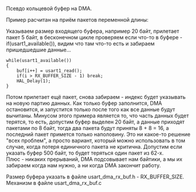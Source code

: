 Псевдо кольцевой буфер на DMA.

Пример расчитан на приём пакетов переменной длины:

Указываем размер входящего буфера, например 20 байт, прилетает пакет 5 байт, в бесконечном цикле проверяем если что-то в буфере - if(usart1_available()), видим что там что-то есть и забираем пришедшедшие данные...

```
while(usart1_available())
{
	buf[i++] = usart1_read();
	if(i > RX_BUFFER_SIZE - 1) break;
	HAL_Delay(1);
}
```

Потом прилетает ещё пакет, снова забираем - индекс будет указывать на новую партию данных. Как только буфер заполнится, DMA остановится, и запустится только после того как все данные будут вычитаны. 
Минусом этого примера является то, что часть данных будет терятся, то есть, допустим буфер выделен 20 байт, а данные приходят пакетами по 8 байт, тогда два пакета будут приняты 8 + 8 = 16, а последний пакет примется только наполовину. 
Это ни какое-то решение "всех проблем", а просто вариант, который можно использовать в том случае, когда потеря единичного пакета не критична. Допустим если указать буфер 500 байт, то будет теряться один пакет из 62-х.  
Плюс - никаких прерываний, DMA подсовывает нам байтики, а мы их забираем когда нам нужно, а ни когда DMA закончит работу.

Размер буфера указать в файле usart_dma_rx_buf.h - RX_BUFFER_SIZE. Механизм в файле usart_dma_rx_buf.c
